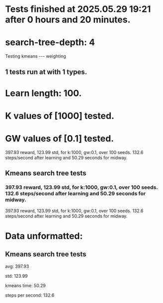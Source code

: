 # Tests finished at 2025.05.29 19:21 after 0 hours and 20 minutes.
# search-tree-depth: 4
Testing kmeans --- weighting
## 1 tests run at with 1 types.
# Learn length: 100.
# K values of [1000] tested.
# GW values of [0.1] tested.

397.93 reward, 123.99 std, for k:1000, gw:0.1, over 100 seeds.  132.6 steps/second after learning and 50.29 seconds for midway.


## Kmeans search tree tests
### 397.93 reward, 123.99 std, for k:1000, gw:0.1, over 100 seeds.  132.6 steps/second after learning and 50.29 seconds for midway.

397.93 reward, 123.99 std, for k:1000, gw:0.1, over 100 seeds.  132.6 steps/second after learning and 50.29 seconds for midway.


# Data unformatted:



## Kmeans search tree tests
avg:
397.93

std:
123.99

kmeans time:
50.29

steps per second:
132.6
